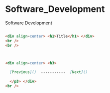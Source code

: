 # Software_Development
Software Development


```md

<div align=center> <h1>Title</h1> </div>
<br />
<br />



<div align=center> <h3>
  
  [Previous]()  -----------  [Next]()
  
  </p3> </div>
<br />

```
